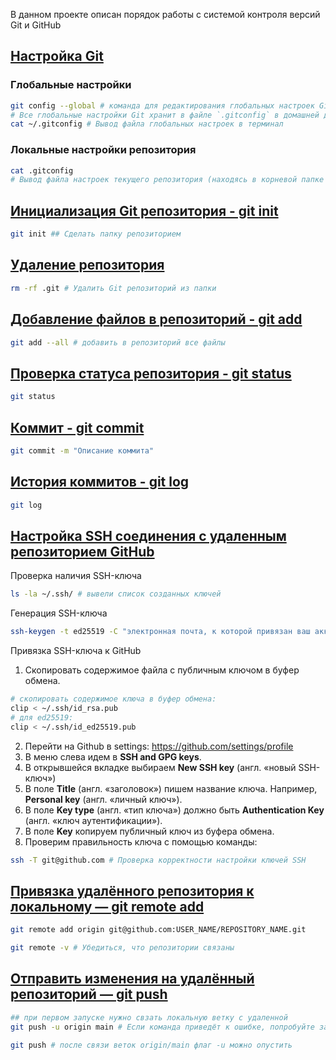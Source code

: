 
В данном проекте описан порядок работы с системой контроля версий Git и GitHub

## [Настройка Git](Настройка%20Git.md)

### Глобальные настройки
```bash 
git config --global # команда для редактирования глобальных настроек Git
# Все глобальные настройки Git хранит в файле `.gitconfig` в домашней директории.
cat ~/.gitconfig # Вывод файла глобальных настроек в терминал
```
### Локальные настройки репозитория
```bash
cat .gitconfig 
# Вывод файла настроек текущего репозитория (находясь в корневой папке репозитория) в терминал
```

## [Инициализация Git репозитория - git init](Инициализация%20Git%20репозитория%20-%20git%20init.md)

```bash
git init ## Сделать папку репозиторием
```

## [Удаление репозитория](Удаление%20репозитория.md)
```bash
rm -rf .git # Удалить Git репозиторий из папки
```

## [Добавление файлов в репозиторий - git add](Добавление%20файлов%20в%20репозиторий%20-%20git%20add.md)

```bash
git add --all # добавить в репозиторий все файлы
```

## [Проверка статуса репозитория - git status](Проверка%20статуса%20репозитория%20-%20git%20status.md)

```bash
git status
```

## [Коммит - git commit](Коммит%20-%20git%20commit.md)

```bash
git commit -m "Описание коммита"
```

## [История коммитов - git log](История%20коммитов%20-%20git%20log.md)

```bash
git log
```

## [Настройка SSH соединения с удаленным репозиторием GitHub](Удаленные%20репозитории/Настройка%20SSH%20соединения%20с%20удаленным%20репозиторием.md)

Проверка наличия SSH-ключа
```bash
ls -la ~/.ssh/ # вывели список созданных ключей 
```

Генерация SSH-ключа
```bash
ssh-keygen -t ed25519 -C "электронная почта, к которой привязан ваш аккаунт на GitHub"
```

Привязка SSH-ключа к GitHub
1) Скопировать содержимое файла с публичным ключом в буфер обмена.
```bash
# скопировать содержимое ключа в буфер обмена:
clip < ~/.ssh/id_rsa.pub
# для ed25519:
clip < ~/.ssh/id_ed25519.pub 
```
2) Перейти на Github в settings: https://github.com/settings/profile
3) В меню слева идем в **SSH and GPG keys**.
4) В открывшейся вкладке выбираем **New SSH key** (англ. «новый SSH-ключ»)
5) В поле **Title** (англ. «заголовок») пишем название ключа. Например, **Personal key** (англ. «личный ключ»).
6) В поле **Key type** (англ. «тип ключа») должно быть **Authentication Key** (англ. «ключ аутентификации»).
7) В поле **Key** копируем публичный ключ из буфера обмена.
8) Проверим правильность ключа с помощью команды:

```bash
ssh -T git@github.com # Проверка корректности настройки ключей SSH
```

## [Привязка удалённого репозитория к локальному — git remote add](Удаленные%20репозитории/Привязка%20удалённого%20репозитория%20к%20локальному%20—%20git%20remote%20add.md)

```bash
git remote add origin git@github.com:USER_NAME/REPOSITORY_NAME.git 
```

```bash
git remote -v # Убедиться, что репозитории связаны
```

## [Отправить изменения на удалённый репозиторий — git push](Удаленные%20репозитории/Отправить%20изменения%20на%20удалённый%20репозиторий%20—%20git%20push.md)

``` bash
## при первом запуске нужно свзать локальную ветку с удаленной
git push -u origin main # Если команда приведёт к ошибке, попробуйте заменить main на master. 
```

```bash
git push # после связи веток origin/main флаг -u можно опустить
```
